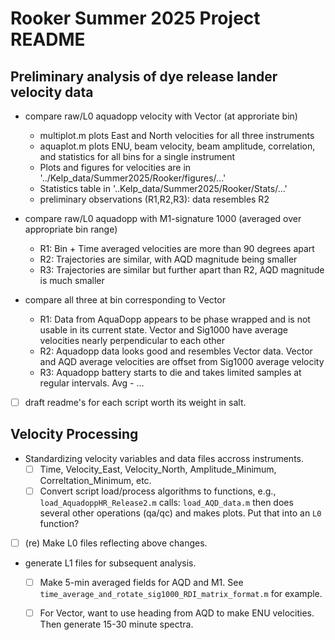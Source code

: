 # Rooker Summer 2025 Project README

## Preliminary analysis of dye release lander velocity data
- compare raw/L0 aquadopp velocity with Vector (at approriate bin)
  - multiplot.m plots East and North velocities for all three instruments
  - aquaplot.m plots ENU, beam velocity, beam amplitude, correlation, and statistics for all bins for a single instrument
  - Plots and figures for velocities are in '../Kelp_data/Summer2025/Rooker/figures/...'
  - Statistics table in '..Kelp_data/Summer2025/Rooker/Stats/...'
  - preliminary observations (R1,R2,R3): 
data resembles R2

- compare raw/L0 aquadopp with M1-signature 1000 (averaged over appropriate bin range)
	- R1: Bin + Time averaged velocities are more than 90 degrees apart
	- R2: Trajectories are similar, with AQD magnitude being smaller 
	- R3: Trajectories are similar but further apart than R2, AQD magnitude is much smaller
- compare all three at bin corresponding to Vector
	- R1: Data from AquaDopp appears to be phase wrapped and is not usable in its current state. 
		Vector and Sig1000 have average velocities nearly perpendicular to each other
	- R2: Aquadopp data looks good and resembles Vector data. Vector and AQD average velocities are offset from Sig1000 average velocity
	- R3: Aquadopp battery starts to die and takes limited samples at regular intervals. Avg   - ...
- [ ] draft readme's for each script worth its weight in salt. 

## Velocity Processing
- Standardizing velocity variables and data files accross instruments.
  - [ ] Time, Velocity_East, Velocity_North, Amplitude_Minimum, Correltation_Minimum, etc.
  - [ ] Convert script load/process algorithms to functions, e.g.,
     	```load_AquadoppHR_Release2.m```
	calls:
     	```load_AQD_data.m```
     	then does several other operations (qa/qc) and makes plots. Put that into an ```L0``` function?
- [ ] (re) Make L0 files reflecting above changes.
- generate L1 files for subsequent analysis.
  - [ ] Make 5-min averaged fields for AQD and M1. See ```time_average_and_rotate_sig1000_RDI_matrix_format.m``` for example.
  - [ ] For Vector, want to use heading from AQD to make ENU velocities. Then generate 15-30 minute spectra. 

